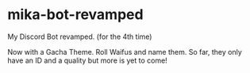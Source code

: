 # mika-bot-revamped
My Discord Bot revamped. (for the 4th time)

Now with a Gacha Theme. Roll Waifus and name them. So far, they only have an ID and a quality but more is yet to come!